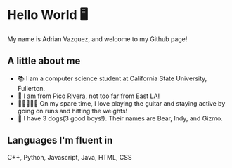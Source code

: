 # Hello World 🖥
My name is Adrian Vazquez, and welcome to my Github page!
## A little about me
<ul>
  <li>📚 I am a computer science student at California State University, Fullerton.</li>
  <li>📍 I am from Pico Rivera, not too far from East LA!</li>
  <li>🎸🏃‍♂️🏋️‍♂️ On my spare time, I love playing the guitar and staying active by going on runs and hitting the weights!</li>
  <li>🐶 I have 3 dogs(3 good boys!).  Their names are Bear, Indy, and Gizmo.</li>
</ul>

## Languages I'm fluent in
C++, Python, Javascript, Java, HTML, CSS

